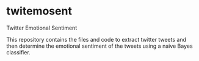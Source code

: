 # twitemosent
Twitter Emotional Sentiment

This repository contains the files and code to extract twitter tweets and then determine the emotional sentiment of the tweets using a naive Bayes classifier.
